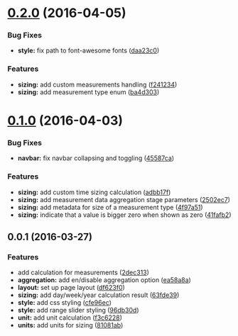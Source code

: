 <a name="0.2.0"></a>
# [0.2.0](https://github.com/MarcScheib/database-sizing/compare/0.1.0...v0.2.0) (2016-04-05)


### Bug Fixes

* **style:** fix path to font-awesome fonts ([daa23c0](https://github.com/MarcScheib/database-sizing/commit/daa23c0))

### Features

* **sizing:** add custom measurements handling ([f241234](https://github.com/MarcScheib/database-sizing/commit/f241234))
* **sizing:** add measurement type enum ([ba4d303](https://github.com/MarcScheib/database-sizing/commit/ba4d303))



<a name="0.1.0"></a>
# [0.1.0](https://github.com/MarcScheib/database-sizing/compare/0.0.1...v0.1.0) (2016-04-03)


### Bug Fixes

* **navbar:** fix navbar collapsing and toggling ([45587ca](https://github.com/MarcScheib/database-sizing/commit/45587ca))

### Features

* **sizing:** add custom time sizing calculation ([adbb17f](https://github.com/MarcScheib/database-sizing/commit/adbb17f))
* **sizing:** add measurement data aggregation stage parameters ([2502ec7](https://github.com/MarcScheib/database-sizing/commit/2502ec7))
* **sizing:** add metadata for size of a measurement type ([4f97a51](https://github.com/MarcScheib/database-sizing/commit/4f97a51))
* **sizing:** indicate that a value is bigger zero when shown as zero ([41fafb2](https://github.com/MarcScheib/database-sizing/commit/41fafb2))



<a name="0.0.1"></a>
## 0.0.1 (2016-03-27)


### Features

* add calculation for measurements ([2dec313](https://github.com/MarcScheib/database-sizing/commit/2dec313))
* **aggregation:** add en/disable aggregation option ([ea58a8a](https://github.com/MarcScheib/database-sizing/commit/ea58a8a))
* **layout:** set up page layout ([df623f0](https://github.com/MarcScheib/database-sizing/commit/df623f0))
* **sizing:** add day/week/year calculation result ([63fde39](https://github.com/MarcScheib/database-sizing/commit/63fde39))
* **style:** add css styling ([cfe96ec](https://github.com/MarcScheib/database-sizing/commit/cfe96ec))
* **style:** add range slider styling ([96db30d](https://github.com/MarcScheib/database-sizing/commit/96db30d))
* **unit:** add unit calculation ([f3c6228](https://github.com/MarcScheib/database-sizing/commit/f3c6228))
* **units:** add units for sizing ([81081ab](https://github.com/MarcScheib/database-sizing/commit/81081ab))



